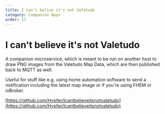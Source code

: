 ```yaml
---
title: I can't belive it's not Valetudo
category: Companion Apps
order: 17
---
```

# I can't believe it's not Valetudo

A companion microservice, which is meant to be run on another host to draw PNG images from the Valetudo Map Data, which are then
published back to MQTT as well.

Useful for stuff like e.g. using home automation software to send a notification including the latest map image or if you're using FHEM or ioBroker.

[https://github.com/Hypfer/Icantbelieveitsnotvaletudo](https://github.com/Hypfer/Icantbelieveitsnotvaletudo)
